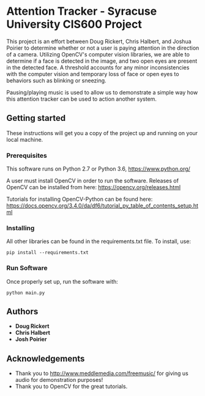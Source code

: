 # Attention Tracker - Syracuse University CIS600 Project
This project is an effort between Doug Rickert, Chris Halbert, and Joshua
Poirier to determine whether or not a user is paying attention in the
direction of a camera.  Utilizing OpenCV's computer vision libraries,
we are able to determine if a face is detected in the image, and two open
eyes are present in the detected face.  A threshold accounts for any
minor inconsistencies with the computer vision and temporary loss of face
or open eyes to behaviors such as blinking or sneezing.

Pausing/playing music is used to allow us to demonstrate a simple way how this
attention tracker can be used to action another system.

## Getting started
These instructions will get you a copy of the project up and running on your
local machine.

### Prerequisites
This software runs on Python 2.7 or Python 3.6, https://www.python.org/

A user must install OpenCV in order to run the software.  Releases of OpenCV
can be installed from here: https://opencv.org/releases.html

Tutorials for installing OpenCV-Python can be found here:
https://docs.opencv.org/3.4.0/da/df6/tutorial_py_table_of_contents_setup.html

### Installing
All other libraries can be found in the requirements.txt file.  To install,
use:
```
pip install --requirements.txt
```

### Run Software
Once properly set up, run the software with:
```
python main.py
```

## Authors
* **Doug Rickert**
* **Chris Halbert**
* **Josh Poirier**

## Acknowledgements
* Thank you to http://www.meddlemedia.com/freemusic/ for giving us audio for demonstration purposes!
* Thank you to OpenCV for the great tutorials.
